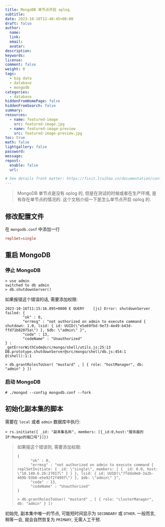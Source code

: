 ```yaml
---
title: MongoDB 单节点开启 oplog
subtitle:
date: 2023-10-16T12:48:45+08:00
draft: false
author:
  name:
  link:
  email:
  avatar:
description:
keywords:
license:
comment: false
weight: 0
tags:
  - big data
  - database
  - mongodb
categories:
  - database
hiddenFromHomePage: false
hiddenFromSearch: false
summary:
resources:
  - name: featured-image
    src: featured-image.jpg
  - name: featured-image-preview
    src: featured-image-preview.jpg
toc: true
math: false
lightgallery: false
password:
message:
repost:
  enable: false
  url:

# See details front matter: https://fixit.lruihao.cn/documentation/content-management/introduction/#front-matter
---
```


<!--more-->



> MongoDB 单节点是没有 oplog 的, 但是在测试的时候或者在生产环境, 是有存在单节点的情况的. 这个文档介绍一下是怎么单节点开启 oplog 的.

## 修改配置文件

在 `mongodb.conf` 中添加一行

```conf
replSet=single
```

## 重启 MongoDB

### 停止 MongoDB

```shell
> use admin
switched to db admin
> db.shutdownServer()
```

如果报错这个错误的话, 需要添加权限: 

```shell
2023-10-16T11:15:16.895+0800 E QUERY    [js] Error: shutdownServer failed: {
        "ok" : 0,
        "errmsg" : "not authorized on admin to execute command { shutdown: 1.0, lsid: { id: UUID(\"e5e69fbd-9e73-4e49-b43d-ffd71b82075a\") }, $db: \"admin\" }",
        "code" : 13,
        "codeName" : "Unauthorized"
} :
_getErrorWithCode@src/mongo/shell/utils.js:25:13
DB.prototype.shutdownServer@src/mongo/shell/db.js:454:1
@(shell):1:1

> db.grantRolesToUser( "mustard" , [ { role: "hostManager", db: "admin" } ])
```

### 启动 MongoDB

```shell
# ./mongod --config mongodb.conf --fork
```

## 初始化副本集的脚本

需要在 `local` 或者 `admin` 数据库中执行: 

```shell
> rs.initiate({ _id: "副本集名称", members: [{_id:0,host:"服务器的IP:Mongo的端口号"}]})
```

> 如果报这个错误则, 需要添加权限: 
>
> ```shell
> {
> 		"ok" : 0,
> 		"errmsg" : "not authorized on admin to execute command { replSetInitiate: { _id: \"single\", members: [ { _id: 0.0, host: \"10.140.6.26:27017\" } ] }, lsid: { id: UUID(\"7fdda9e0-3a2b-469b-93b6-e5e92f2f4997\") }, $db: \"admin\" }",
> 		"code" : 13,
> 		"codeName" : "Unauthorized"
> }
> 
> > db.grantRolesToUser( "mustard" , [ { role: "clusterManager", db: "admin" } ])
> ```

初始完, 副本集中唯一的节点, 可能短时间显示为 `SECONDARY` 或 `OTHER`. 一般而言, 稍等一会, 就会自然恢复为 `PRIMARY`, 无需人工干预. 
